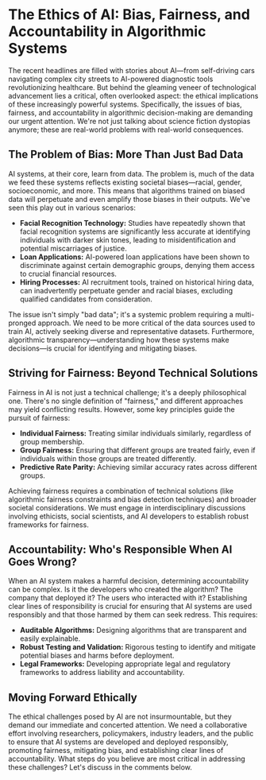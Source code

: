 # The Ethics of AI: Bias, Fairness, and Accountability in Algorithmic Systems

The recent headlines are filled with stories about AI—from self-driving cars navigating complex city streets to AI-powered diagnostic tools revolutionizing healthcare.  But behind the gleaming veneer of technological advancement lies a critical, often overlooked aspect: the ethical implications of these increasingly powerful systems.  Specifically, the issues of bias, fairness, and accountability in algorithmic decision-making are demanding our urgent attention.  We're not just talking about science fiction dystopias anymore; these are real-world problems with real-world consequences.

## The Problem of Bias:  More Than Just Bad Data

AI systems, at their core, learn from data.  The problem is, much of the data we feed these systems reflects existing societal biases—racial, gender, socioeconomic, and more.  This means that algorithms trained on biased data will perpetuate and even amplify those biases in their outputs.  We've seen this play out in various scenarios:

* **Facial Recognition Technology:** Studies have repeatedly shown that facial recognition systems are significantly less accurate at identifying individuals with darker skin tones, leading to misidentification and potential miscarriages of justice.
* **Loan Applications:** AI-powered loan applications have been shown to discriminate against certain demographic groups, denying them access to crucial financial resources.
* **Hiring Processes:** AI recruitment tools, trained on historical hiring data, can inadvertently perpetuate gender and racial biases, excluding qualified candidates from consideration.

The issue isn't simply "bad data"; it's a systemic problem requiring a multi-pronged approach.  We need to be more critical of the data sources used to train AI, actively seeking diverse and representative datasets.  Furthermore, algorithmic transparency—understanding how these systems make decisions—is crucial for identifying and mitigating biases.

## Striving for Fairness:  Beyond Technical Solutions

Fairness in AI is not just a technical challenge; it's a deeply philosophical one.  There's no single definition of "fairness," and different approaches may yield conflicting results.  However, some key principles guide the pursuit of fairness:

* **Individual Fairness:**  Treating similar individuals similarly, regardless of group membership.
* **Group Fairness:** Ensuring that different groups are treated fairly, even if individuals within those groups are treated differently.
* **Predictive Rate Parity:**  Achieving similar accuracy rates across different groups.

Achieving fairness requires a combination of technical solutions (like algorithmic fairness constraints and bias detection techniques) and broader societal considerations.  We must engage in interdisciplinary discussions involving ethicists, social scientists, and AI developers to establish robust frameworks for fairness.

## Accountability:  Who's Responsible When AI Goes Wrong?

When an AI system makes a harmful decision, determining accountability can be complex.  Is it the developers who created the algorithm?  The company that deployed it?  The users who interacted with it?  Establishing clear lines of responsibility is crucial for ensuring that AI systems are used responsibly and that those harmed by them can seek redress.  This requires:

* **Auditable Algorithms:**  Designing algorithms that are transparent and easily explainable.
* **Robust Testing and Validation:**  Rigorous testing to identify and mitigate potential biases and harms before deployment.
* **Legal Frameworks:**  Developing appropriate legal and regulatory frameworks to address liability and accountability.


## Moving Forward Ethically

The ethical challenges posed by AI are not insurmountable, but they demand our immediate and concerted attention.  We need a collaborative effort involving researchers, policymakers, industry leaders, and the public to ensure that AI systems are developed and deployed responsibly, promoting fairness, mitigating bias, and establishing clear lines of accountability.  What steps do you believe are most critical in addressing these challenges?  Let's discuss in the comments below.
